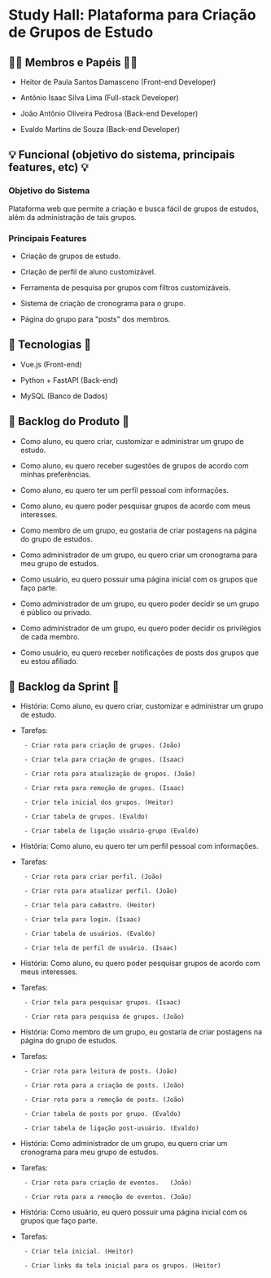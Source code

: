 # Study Hall: Plataforma para Criação de Grupos de Estudo

## :raising_hand_man: Membros e Papéis :raising_hand_man:

  * Heitor de Paula Santos Damasceno (Front-end Developer)

  * Antônio Isaac Silva Lima (Full-stack Developer)

  * João Antônio Oliveira Pedrosa (Back-end Developer)
  
  * Evaldo Martins de Souza (Back-end Developer)


## :bulb: Funcional (objetivo do sistema, principais features, etc) :bulb:

### Objetivo do Sistema

 Plataforma web que permite a criação e busca fácil de grupos de estudos, além da administração de tais grupos.

### Principais Features

- Criação de grupos de estudo.

- Criação de perfil de aluno customizável.

- Ferramenta de pesquisa por grupos com filtros customizáveis.

- Sistema de criação de cronograma para o grupo.

- Página do grupo para "posts" dos membros. 

## :wrench: Tecnologias :wrench:

  * Vue.js (Front-end)

  * Python + FastAPI (Back-end)

  * MySQL (Banco de Dados)

## :book: Backlog do Produto :book:

- Como aluno, eu quero criar, customizar e administrar um grupo de estudo.

- Como aluno, eu quero receber sugestões de grupos de acordo com minhas preferências.

- Como aluno, eu quero ter um perfil pessoal com informações.

- Como aluno, eu quero poder pesquisar grupos de acordo com meus interesses.

- Como membro de um grupo, eu gostaria de criar postagens na página do grupo de estudos.

- Como administrador de um grupo, eu quero criar um cronograma para meu grupo de estudos.

- Como usuário, eu quero possuir uma página inicial com os grupos que faço parte.

- Como administrador de um grupo, eu quero poder decidir se um grupo é público ou privado.

- Como administrador de um grupo, eu quero poder decidir os privilégios de cada membro.

- Como usuário, eu quero receber notificações de posts dos grupos que eu estou afiliado.

## :book: Backlog da Sprint :book:

- História: Como aluno, eu quero criar, customizar e administrar um grupo de estudo.
- Tarefas:
 
       - Criar rota para criação de grupos. (João)
       
       - Criar tela para criação de grupos. (Isaac)
      
       - Criar rota para atualização de grupos. (João)
       
       - Criar rota para remoção de grupos. (Isaac)
       
       - Criar tela inicial dos grupos. (Heitor)
       
       - Criar tabela de grupos. (Evaldo)
       
       - Criar tabela de ligação usuário-grupo (Evaldo)

- História: Como aluno, eu quero ter um perfil pessoal com informações.
- Tarefas:

       - Criar rota para criar perfil. (João)
       
       - Criar rota para atualizar perfil. (João)
       
       - Criar tela para cadastro. (Heitor)
       
       - Criar tela para login. (Isaac)
       
       - Criar tabela de usuários. (Evaldo)
       
       - Criar tela de perfil de usuário. (Isaac)
       
- História: Como aluno, eu quero poder pesquisar grupos de acordo com meus interesses.
- Tarefas:

       - Criar tela para pesquisar grupos. (Isaac)
        
       - Criar rota para pesquisa de grupos. (João)
       
- História: Como membro de um grupo, eu gostaria de criar postagens na página do grupo de estudos.
- Tarefas:

       - Criar rota para leitura de posts. (João)
         
       - Criar rota para a criação de posts. (João)
       
       - Criar rota para a remoção de posts. (João)
       
       - Criar tabela de posts por grupo. (Evaldo)
       
       - Criar tabela de ligação post-usuário. (Evaldo)
       
- História: Como administrador de um grupo, eu quero criar um cronograma para meu grupo de estudos.
- Tarefas:

       - Criar rota para criação de eventos.   (João)
       
       - Criar rota para a remoção de eventos. (João)
       


- História: Como usuário, eu quero possuir uma página inicial com os grupos que faço parte.
- Tarefas:

       - Criar tela inicial. (Heitor)
       
       - Criar links da tela inicial para os grupos. (Heitor)
